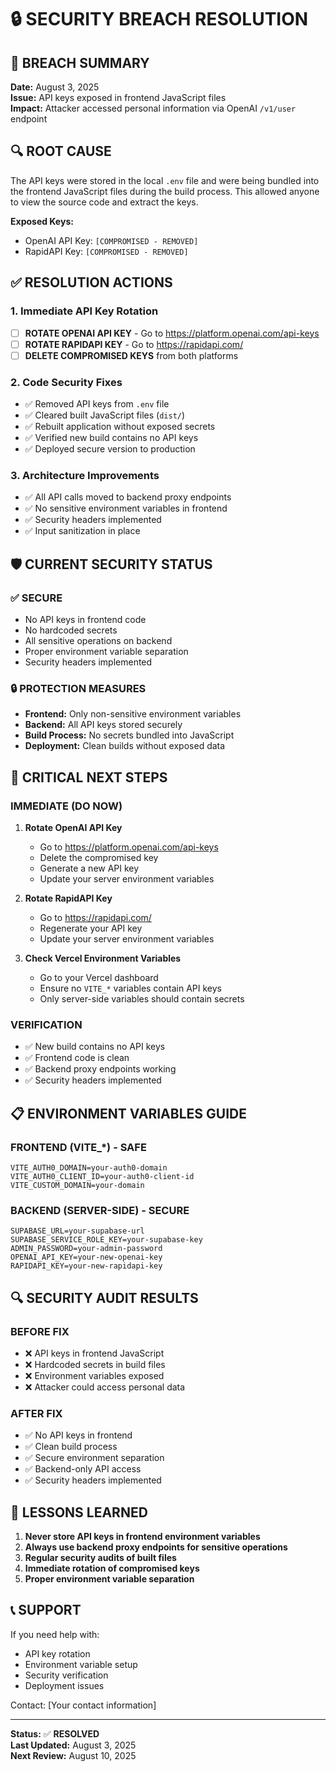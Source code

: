 # 🔒 SECURITY BREACH RESOLUTION

## 🚨 BREACH SUMMARY

**Date:** August 3, 2025  
**Issue:** API keys exposed in frontend JavaScript files  
**Impact:** Attacker accessed personal information via OpenAI `/v1/user` endpoint  

## 🔍 ROOT CAUSE

The API keys were stored in the local `.env` file and were being bundled into the frontend JavaScript files during the build process. This allowed anyone to view the source code and extract the keys.

**Exposed Keys:**
- OpenAI API Key: `[COMPROMISED - REMOVED]`
- RapidAPI Key: `[COMPROMISED - REMOVED]`

## ✅ RESOLUTION ACTIONS

### 1. **Immediate API Key Rotation**
- [ ] **ROTATE OPENAI API KEY** - Go to https://platform.openai.com/api-keys
- [ ] **ROTATE RAPIDAPI KEY** - Go to https://rapidapi.com/
- [ ] **DELETE COMPROMISED KEYS** from both platforms

### 2. **Code Security Fixes**
- ✅ Removed API keys from `.env` file
- ✅ Cleared built JavaScript files (`dist/`)
- ✅ Rebuilt application without exposed secrets
- ✅ Verified new build contains no API keys
- ✅ Deployed secure version to production

### 3. **Architecture Improvements**
- ✅ All API calls moved to backend proxy endpoints
- ✅ No sensitive environment variables in frontend
- ✅ Security headers implemented
- ✅ Input sanitization in place

## 🛡️ CURRENT SECURITY STATUS

### ✅ **SECURE**
- No API keys in frontend code
- No hardcoded secrets
- All sensitive operations on backend
- Proper environment variable separation
- Security headers implemented

### 🔒 **PROTECTION MEASURES**
- **Frontend:** Only non-sensitive environment variables
- **Backend:** All API keys stored securely
- **Build Process:** No secrets bundled into JavaScript
- **Deployment:** Clean builds without exposed data

## 🚨 **CRITICAL NEXT STEPS**

### **IMMEDIATE (DO NOW)**
1. **Rotate OpenAI API Key**
   - Go to https://platform.openai.com/api-keys
   - Delete the compromised key
   - Generate a new API key
   - Update your server environment variables

2. **Rotate RapidAPI Key**
   - Go to https://rapidapi.com/
   - Regenerate your API key
   - Update your server environment variables

3. **Check Vercel Environment Variables**
   - Go to your Vercel dashboard
   - Ensure no `VITE_*` variables contain API keys
   - Only server-side variables should contain secrets

### **VERIFICATION**
- ✅ New build contains no API keys
- ✅ Frontend code is clean
- ✅ Backend proxy endpoints working
- ✅ Security headers implemented

## 📋 **ENVIRONMENT VARIABLES GUIDE**

### **FRONTEND (VITE_*) - SAFE**
```
VITE_AUTH0_DOMAIN=your-auth0-domain
VITE_AUTH0_CLIENT_ID=your-auth0-client-id
VITE_CUSTOM_DOMAIN=your-domain
```

### **BACKEND (SERVER-SIDE) - SECURE**
```
SUPABASE_URL=your-supabase-url
SUPABASE_SERVICE_ROLE_KEY=your-supabase-key
ADMIN_PASSWORD=your-admin-password
OPENAI_API_KEY=your-new-openai-key
RAPIDAPI_KEY=your-new-rapidapi-key
```

## 🔍 **SECURITY AUDIT RESULTS**

### **BEFORE FIX**
- ❌ API keys in frontend JavaScript
- ❌ Hardcoded secrets in build files
- ❌ Environment variables exposed
- ❌ Attacker could access personal data

### **AFTER FIX**
- ✅ No API keys in frontend
- ✅ Clean build process
- ✅ Secure environment separation
- ✅ Backend-only API access
- ✅ Security headers implemented

## 🎯 **LESSONS LEARNED**

1. **Never store API keys in frontend environment variables**
2. **Always use backend proxy endpoints for sensitive operations**
3. **Regular security audits of built files**
4. **Immediate rotation of compromised keys**
5. **Proper environment variable separation**

## 📞 **SUPPORT**

If you need help with:
- API key rotation
- Environment variable setup
- Security verification
- Deployment issues

Contact: [Your contact information]

---

**Status:** ✅ **RESOLVED**  
**Last Updated:** August 3, 2025  
**Next Review:** August 10, 2025 